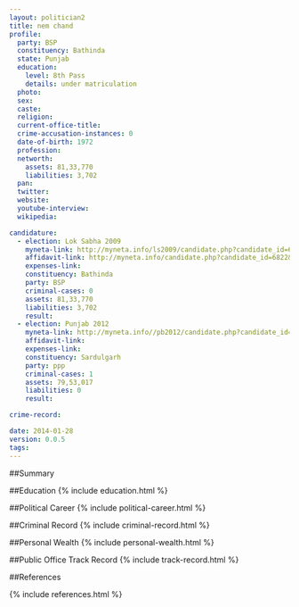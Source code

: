 ```yaml
---
layout: politician2
title: nem chand
profile: 
  party: BSP
  constituency: Bathinda
  state: Punjab
  education: 
    level: 8th Pass
    details: under matriculation
  photo: 
  sex: 
  caste: 
  religion: 
  current-office-title: 
  crime-accusation-instances: 0
  date-of-birth: 1972
  profession: 
  networth: 
    assets: 81,33,770
    liabilities: 3,702
  pan: 
  twitter: 
  website: 
  youtube-interview: 
  wikipedia: 

candidature: 
  - election: Lok Sabha 2009
    myneta-link: http://myneta.info/ls2009/candidate.php?candidate_id=6822
    affidavit-link: http://myneta.info/candidate.php?candidate_id=6822&scan=original
    expenses-link: 
    constituency: Bathinda 
    party: BSP
    criminal-cases: 0
    assets: 81,33,770
    liabilities: 3,702
    result:  
  - election: Punjab 2012
    myneta-link: http://myneta.info//pb2012/candidate.php?candidate_id=307
    affidavit-link: 
    expenses-link: 
    constituency: Sardulgarh 
    party: ppp
    criminal-cases: 1
    assets: 79,53,017
    liabilities: 0
    result:  

crime-record: 

date: 2014-01-28
version: 0.0.5
tags: 
---
```

##Summary


##Education
{% include education.html %}


##Political Career
{% include political-career.html %}


##Criminal Record
{% include criminal-record.html %}


##Personal Wealth
{% include personal-wealth.html %}


##Public Office Track Record
{% include track-record.html %}


##References


{% include references.html %}